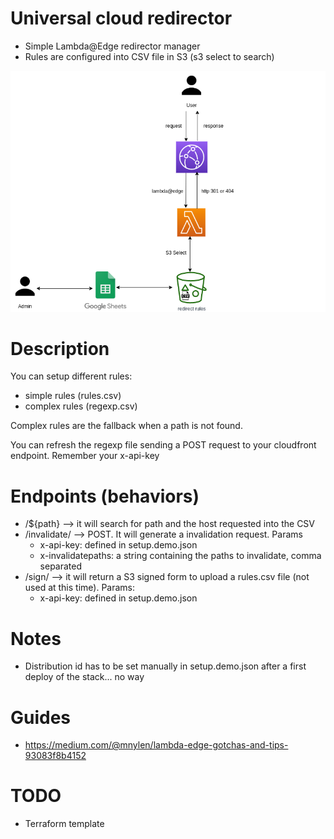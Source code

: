 # Universal cloud redirector

* Simple Lambda@Edge redirector manager
* Rules are configured into CSV file in S3 (s3 select to search)

![](docs/cloud-redirect.png)

# Description

You can setup different rules:

* simple rules (rules.csv)
* complex rules (regexp.csv)

Complex rules are the fallback when a path is not found.

You can refresh the regexp file sending a POST request to your cloudfront endpoint. Remember your x-api-key


# Endpoints (behaviors)

* /${path} --> it will search for path and the host requested into the CSV
* /invalidate/ --> POST. It will generate a invalidation request. Params
    * x-api-key: defined in setup.demo.json
    * x-invalidatepaths: a string containing the paths to invalidate, comma separated
* /sign/ --> it will return a S3 signed form to upload a rules.csv file (not used at this time). Params:
    * x-api-key: defined in setup.demo.json

# Notes

* Distribution id has to be set manually in setup.demo.json after a first deploy of the stack... no way

# Guides
- https://medium.com/@mnylen/lambda-edge-gotchas-and-tips-93083f8b4152

# TODO

- Terraform template